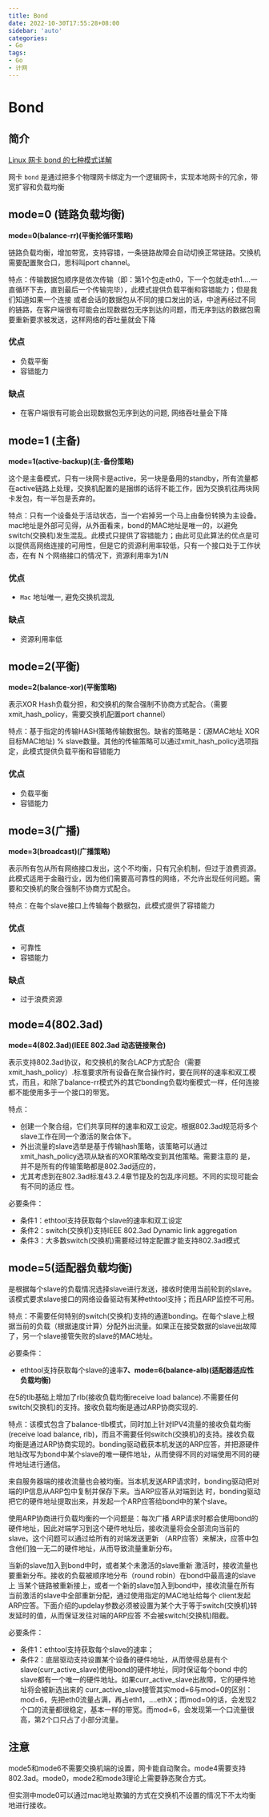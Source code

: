 ```yaml
---
title: Bond
date: 2022-10-30T17:55:28+08:00
sidebar: 'auto'
categories:
- Go
tags:
- Go
- 计网
---
```


# Bond



## 简介

[Linux 网卡 bond 的七种模式详解](https://zhuanlan.zhihu.com/p/352814803)

网卡 `bond` 是通过把多个物理网卡绑定为一个逻辑网卡，实现本地网卡的冗余，带宽扩容和负载均衡



## mode=0 (链路负载均衡)

**mode=0(balance-rr)(平衡抡循环策略)**

链路负载均衡，增加带宽，支持容错，一条链路故障会自动切换正常链路。交换机需要配置聚合口，思科叫port channel。

特点：传输数据包顺序是依次传输（即：第1个包走eth0，下一个包就走eth1….一直循环下去，直到最后一个传输完毕），此模式提供负载平衡和容错能力；但是我们知道如果一个连接 或者会话的数据包从不同的接口发出的话，中途再经过不同的链路，在客户端很有可能会出现数据包无序到达的问题，而无序到达的数据包需要重新要求被发送，这样网络的吞吐量就会下降



### 优点

-   负载平衡
-   容错能力



### 缺点

-   在客户端很有可能会出现数据包无序到达的问题, 网络吞吐量会下降



## mode=1 (主备)

**mode=1(active-backup)(主-备份策略)**

这个是主备模式，只有一块网卡是active，另一块是备用的standby，所有流量都在active链路上处理，交换机配置的是捆绑的话将不能工作，因为交换机往两块网卡发包，有一半包是丢弃的。

特点：只有一个设备处于活动状态，当一个宕掉另一个马上由备份转换为主设备。mac地址是外部可见得，从外面看来，bond的MAC地址是唯一的，以避免switch(交换机)发生混乱。此模式只提供了容错能力；由此可见此算法的优点是可以提供高网络连接的可用性，但是它的资源利用率较低，只有一个接口处于工作状态，在有 N 个网络接口的情况下，资源利用率为1/N



### 优点

-   `Mac` 地址唯一, 避免交换机混乱



### 缺点

-   资源利用率低



## mode=2(平衡)

**mode=2(balance-xor)(平衡策略)** 

表示XOR Hash负载分担，和交换机的聚合强制不协商方式配合。（需要xmit_hash_policy，需要交换机配置port channel）

特点：基于指定的传输HASH策略传输数据包。缺省的策略是：(源MAC地址 XOR 目标MAC地址) % slave数量。其他的传输策略可以通过xmit_hash_policy选项指定，此模式提供负载平衡和容错能力



### 优点

-   负载平衡
-   容错能力



## mode=3(广播)

**mode=3(broadcast)(广播策略)**

表示所有包从所有网络接口发出，这个不均衡，只有冗余机制，但过于浪费资源。此模式适用于金融行业，因为他们需要高可靠性的网络，不允许出现任何问题。需要和交换机的聚合强制不协商方式配合。

特点：在每个slave接口上传输每个数据包，此模式提供了容错能力



### 优点

-   可靠性
-   容错能力



### 缺点

-   过于浪费资源



## mode=4(802.3ad)

**mode=4(802.3ad)(IEEE 802.3ad 动态链接聚合)**

表示支持802.3ad协议，和交换机的聚合LACP方式配合（需要xmit_hash_policy）.标准要求所有设备在聚合操作时，要在同样的速率和双工模式，而且，和除了balance-rr模式外的其它bonding负载均衡模式一样，任何连接都不能使用多于一个接口的带宽。

特点：

-   创建一个聚合组，它们共享同样的速率和双工设定。根据802.3ad规范将多个slave工作在同一个激活的聚合体下。
-   外出流量的slave选举是基于传输hash策略，该策略可以通过xmit_hash_policy选项从缺省的XOR策略改变到其他策略。需要注意的 是，并不是所有的传输策略都是802.3ad适应的，
-   尤其考虑到在802.3ad标准43.2.4章节提及的包乱序问题。不同的实现可能会有不同的适应 性。

必要条件：

-   条件1：ethtool支持获取每个slave的速率和双工设定
-   条件2：switch(交换机)支持IEEE 802.3ad Dynamic link aggregation
-   条件3：大多数switch(交换机)需要经过特定配置才能支持802.3ad模式



## mode=5(适配器负载均衡)

是根据每个slave的负载情况选择slave进行发送，接收时使用当前轮到的slave。该模式要求slave接口的网络设备驱动有某种ethtool支持；而且ARP监控不可用。

特点：不需要任何特别的switch(交换机)支持的通道bonding。在每个slave上根据当前的负载（根据速度计算）分配外出流量。如果正在接受数据的slave出故障了，另一个slave接管失败的slave的MAC地址。

必要条件：

-   ethtool支持获取每个slave的速率**7、mode=6(balance-alb)(适配器适应性负载均衡)**



在5的tlb基础上增加了rlb(接收负载均衡receive load balance).不需要任何switch(交换机)的支持。接收负载均衡是通过ARP协商实现的.

特点：该模式包含了balance-tlb模式，同时加上针对IPV4流量的接收负载均衡(receive load balance, rlb)，而且不需要任何switch(交换机)的支持。接收负载均衡是通过ARP协商实现的。bonding驱动截获本机发送的ARP应答，并把源硬件地址改写为bond中某个slave的唯一硬件地址，从而使得不同的对端使用不同的硬件地址进行通信。

来自服务器端的接收流量也会被均衡。当本机发送ARP请求时，bonding驱动把对端的IP信息从ARP包中复制并保存下来。当ARP应答从对端到达 时，bonding驱动把它的硬件地址提取出来，并发起一个ARP应答给bond中的某个slave。

使用ARP协商进行负载均衡的一个问题是：每次广播 ARP请求时都会使用bond的硬件地址，因此对端学习到这个硬件地址后，接收流量将会全部流向当前的slave。这个问题可以通过给所有的对端发送更新 （ARP应答）来解决，应答中包含他们独一无二的硬件地址，从而导致流量重新分布。

当新的slave加入到bond中时，或者某个未激活的slave重新 激活时，接收流量也要重新分布。接收的负载被顺序地分布（round robin）在bond中最高速的slave上 当某个链路被重新接上，或者一个新的slave加入到bond中，接收流量在所有当前激活的slave中全部重新分配，通过使用指定的MAC地址给每个 client发起ARP应答。下面介绍的updelay参数必须被设置为某个大于等于switch(交换机)转发延时的值，从而保证发往对端的ARP应答 不会被switch(交换机)阻截。

必要条件：

-   条件1：ethtool支持获取每个slave的速率；
-   条件2：底层驱动支持设置某个设备的硬件地址，从而使得总是有个slave(curr_active_slave)使用bond的硬件地址，同时保证每个bond 中的slave都有一个唯一的硬件地址。如果curr_active_slave出故障，它的硬件地址将会被新选出来的 curr_active_slave接管其实mod=6与mod=0的区别：mod=6，先把eth0流量占满，再占eth1，….ethX；而mod=0的话，会发现2个口的流量都很稳定，基本一样的带宽。而mod=6，会发现第一个口流量很高，第2个口只占了小部分流量。



## 注意

mode5和mode6不需要交换机端的设置，网卡能自动聚合。mode4需要支持802.3ad。mode0，mode2和mode3理论上需要静态聚合方式。

但实测中mode0可以通过mac地址欺骗的方式在交换机不设置的情况下不太均衡地进行接收。
